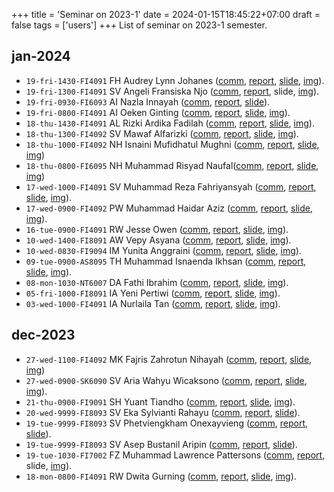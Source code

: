 +++
title = 'Seminar on 2023-1'
date = 2024-01-15T18:45:22+07:00
draft = false
tags = ['users']
+++
List of seminar on 2023-1 semester.
<!--more-->


## jan-2024
+ `19-fri-1430-FI4091` FH Audrey Lynn Johanes ([comm](https://osf.io/e7fdr), [report](https://osf.io/rkp4e), [slide](https://osf.io/ws648), [img](https://www.instagram.com/p/C2Rf5kHPDmt/)).
+ `19-fri-1300-FI4091` SV Angeli Fransiska Njo ([comm](https://osf.io/mjf3b), [report](https://osf.io/r2gvp), slide, [img](https://www.instagram.com/p/C2RYfOMvY_J/)).
+ `19-fri-0930-FI6093` AI Nazla Innayah ([comm](https://osf.io/bv6fj), [report](https://osf.io/5xha3), [slide](https://osf.io/e4yns)).
+ `19-fri-0800-FI4091` AI Oeken Ginting ([comm](https://osf.io/j9x6n), [report](https://osf.io/9tdx6), [slide](https://osf.io/avrf4), [img](https://www.instagram.com/p/C2Q4qE7PBI1/)).
+ `18-thu-1430-FI4091` AL Rizki Ardika Fadilah ([comm](https://osf.io/hrxp3), [report](https://osf.io/nyjqb), [slide](https://osf.io/bzmyp), [img](https://www.instagram.com/p/C2PHDFqP4ND/)).
+ `18-thu-1300-FI4092` SV Mawaf Alfarizki ([comm](https://osf.io/n9afv), [report](https://osf.io/wbcsh), [slide](https://osf.io/2e54b), [img](https://www.instagram.com/p/C2OyslFvRN7/)).
+ `18-thu-1000-FI4092` NH Isnaini Mufidhatul Mughni ([comm](https://osf.io/hup3j), [report](https://osf.io/cq69d), [slide](https://osf.io/34kmh), [img](https://www.instagram.com/p/C2OYG4WP1Yw/))
+ `18-thu-0800-FI6095` NH Muhammad Risyad Naufal([comm](https://osf.io/abftk), [report](https://osf.io/3e4rh), [slide](https://osf.io/uqcna), [img](https://www.instagram.com/p/C2OPGjYvXXr/))
+ `17-wed-1000-FI4091` SV Muhammad Reza Fahriyansyah ([comm](https://osf.io/dhkzj), [report](https://osf.io/namc4), [slide](https://osf.io/rkvxt), [img](https://www.instagram.com/p/C2L6InzP1b6/)).
+ `17-wed-0900-FI4092` PW Muhammad Haidar Aziz ([comm](https://osf.io/g9ske), [report](https://osf.io/phk5n), [slide](https://osf.io/twsh5), [img](https://www.instagram.com/p/C2Lx_FnvQNB/)).
+ `16-tue-0900-FI4091` RW Jesse Owen ([comm](https://osf.io/ma8e6), [report](https://osf.io/vnarw), [slide](https://osf.io/gvxk2), [img](https://www.instagram.com/p/C2JNHvevYcz/)).
+ `10-wed-1400-FI8091` AW Vepy Asyana ([comm](https://osf.io/5g3m6), [report](https://osf.io/txv4s), [slide](https://osf.io/x2a3g), [img](https://osf.io/6z59t)).
+ `10-wed-0830-FI9094` IM Yunita Anggraini ([comm](https://osf.io/mv5b7), [report](https://osf.io/rx8qh), [slide](https://osf.io/qn64a), [img](https://www.instagram.com/p/C15xbPgSwgR/)).
+ `09-tue-0900-AS8095` TH Muhammad Isnaenda Ikhsan ([comm](https://osf.io/vgwmb), [report](https://osf.io/u6cbf), [slide](https://osf.io/tcbmk), [img](https://www.instagram.com/p/C13K7StPnxo/)).
+ `08-mon-1030-NT6007` DA Fathi Ibrahim ([comm](https://osf.io/3ghns), [report](https://osf.io/5jndu), [slide](https://osf.io/b2xwp), [img](https://www.instagram.com/p/C10wxl8P2F4/)).
+ `05-fri-1000-FI8091` IA Yeni Pertiwi ([comm](https://osf.io/at9dv), [report](https://osf.io/fsuty), [slide](https://osf.io/25vta), [img](https://www.instagram.com/p/C1s_IWMPmdY/)).
+ `03-wed-1000-FI4091` IA Nurlaila Tan ([comm](https://osf.io/d3ke6), [report](https://osf.io/z5ndj), [slide](https://osf.io/f3zvu), [img](https://www.instagram.com/6unpnp/p/C1n1TopPxyn/)).


## dec-2023
+ `27-wed-1100-FI4092` MK  Fajris Zahrotun Nihayah ([comm](https://osf.io/mz9d5), [report](https://osf.io/7mub4), [slide](https://osf.io/q23ny), [img](https://www.instagram.com/p/C1V7HrPP1N7/))
+ `27-wed-0900-SK6090` SV Aria Wahyu Wicaksono ([comm](https://osf.io/fcxrh), [report](https://osf.io/mwr9h), [slide](https://osf.io/y4z7d), [img](https://www.instagram.com/p/C1VubxIveo3/)).
+ `21-thu-0900-FI9091` SH Yuant Tiandho ([comm](https://osf.io/4rh7j), [report](https://osf.io/xkrns), [slide](https://osf.io/9hqpb), [img](https://www.instagram.com/p/C1GQ6ETv0Be/)).
+ `20-wed-9999-FI8093` SV Eka Sylvianti Rahayu ([comm](https://osf.io/u8d9v), [report](https://osf.io/jmq25), [slide](https://osf.io/rxsf3)).
+ `19-tue-9999-FI8093` SV Phetviengkham Onexayvieng ([comm](https://osf.io/pvysc), [report](https://osf.io/73s9j), [slide](https://osf.io/f825x)).
+ `19-tue-9999-FI8093` SV Asep Bustanil Aripin ([comm](https://osf.io/r2mgw), [report](https://osf.io/zfhbe), [slide](https://osf.io/t59gm)).
+ `19-tue-1030-FI7002` FZ Muhammad Lawrence Pattersons ([comm](https://osf.io/465xu), [report](https://osf.io/3yujf), slide, [img](https://www.instagram.com/p/C1BaKEKyCJ0/)).
+ `18-mon-0800-FI4091` RW Dwita Gurning ([comm](https://osf.io/g893m), [report](https://osf.io/2y76b), [slide](https://osf.io/2vf8u), [img](https://www.instagram.com/p/C0-qqowPBoo/)).
